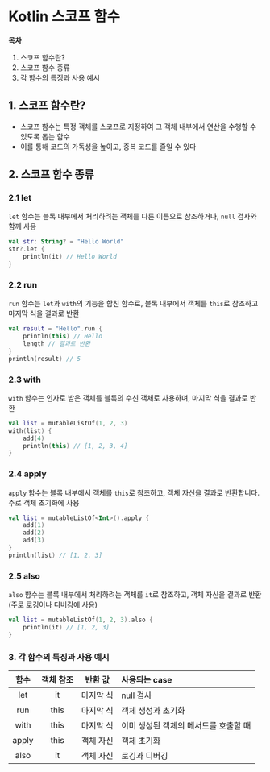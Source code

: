 # Kotlin 스코프 함수

**목차**
1. 스코프 함수란?
2. 스코프 함수 종류
3. 각 함수의 특징과 사용 예시

## 1. 스코프 함수란?

- 스코프 함수는 특정 객체를 스코프로 지정하여 그 객체 내부에서 연산을 수행할 수 있도록 돕는 함수
- 이를 통해 코드의 가독성을 높이고, 중복 코드를 줄일 수 있다

## 2. 스코프 함수 종류

### 2.1 let

`let` 함수는 블록 내부에서 처리하려는 객체를 다른 이름으로 참조하거나, `null` 검사와 함께 사용

```kotlin
val str: String? = "Hello World"
str?.let {
    println(it) // Hello World
}
```

### 2.2 run

`run` 함수는 `let`과 `with`의 기능을 합친 함수로, 블록 내부에서 객체를 `this`로 참조하고 마지막 식을 결과로 반환

```kotlin
val result = "Hello".run {
    println(this) // Hello
    length // 결과로 반환
}
println(result) // 5
```

### 2.3 with

`with` 함수는 인자로 받은 객체를 블록의 수신 객체로 사용하며, 마지막 식을 결과로 반환

```kotlin
val list = mutableListOf(1, 2, 3)
with(list) {
    add(4)
    println(this) // [1, 2, 3, 4]
}
```

### 2.4 apply

`apply` 함수는 블록 내부에서 객체를 `this`로 참조하고, 객체 자신을 결과로 반환합니다. 주로 객체 초기화에 사용

```kotlin
val list = mutableListOf<Int>().apply {
    add(1)
    add(2)
    add(3)
}
println(list) // [1, 2, 3]
```

### 2.5 also

`also` 함수는 블록 내부에서 처리하려는 객체를 `it`로 참조하고, 객체 자신을 결과로 반환(주로 로깅이나 디버깅에 사용)

```kotlin
val list = mutableListOf(1, 2, 3).also {
    println(it) // [1, 2, 3]
}
```

### 3. 각 함수의 특징과 사용 예시

|  함수   | 객체 참조 | 반환 값  | 사용되는 case             |
|:-----:|:-----:|:-----:|:----------------------|
|  let  |  it   | 마지막 식 | null 검사               |
|  run  | this  | 마지막 식 | 객체 생성과 초기화            |
| with  | this  | 마지막 식 | 이미 생성된 객체의 메서드를 호출할 때 |
| apply | this  | 객체 자신 | 객체 초기화                |
| also  |  it   | 객체 자신 | 로깅과 디버깅               |

